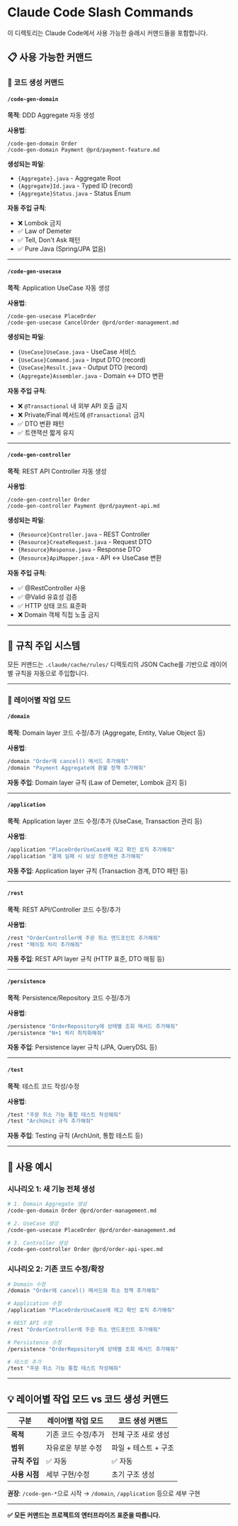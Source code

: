 # Claude Code Slash Commands

이 디렉토리는 Claude Code에서 사용 가능한 슬래시 커맨드들을 포함합니다.

## 📋 사용 가능한 커맨드

### 🔨 코드 생성 커맨드

#### `/code-gen-domain`
**목적**: DDD Aggregate 자동 생성

**사용법**:
```
/code-gen-domain Order
/code-gen-domain Payment @prd/payment-feature.md
```

**생성되는 파일**:
- `{Aggregate}.java` - Aggregate Root
- `{Aggregate}Id.java` - Typed ID (record)
- `{Aggregate}Status.java` - Status Enum

**자동 주입 규칙**:
- ❌ Lombok 금지
- ✅ Law of Demeter
- ✅ Tell, Don't Ask 패턴
- ✅ Pure Java (Spring/JPA 없음)

---

#### `/code-gen-usecase`
**목적**: Application UseCase 자동 생성

**사용법**:
```
/code-gen-usecase PlaceOrder
/code-gen-usecase CancelOrder @prd/order-management.md
```

**생성되는 파일**:
- `{UseCase}UseCase.java` - UseCase 서비스
- `{UseCase}Command.java` - Input DTO (record)
- `{UseCase}Result.java` - Output DTO (record)
- `{Aggregate}Assembler.java` - Domain ↔ DTO 변환

**자동 주입 규칙**:
- ❌ `@Transactional` 내 외부 API 호출 금지
- ❌ Private/Final 메서드에 `@Transactional` 금지
- ✅ DTO 변환 패턴
- ✅ 트랜잭션 짧게 유지

---

#### `/code-gen-controller`
**목적**: REST API Controller 자동 생성

**사용법**:
```
/code-gen-controller Order
/code-gen-controller Payment @prd/payment-api.md
```

**생성되는 파일**:
- `{Resource}Controller.java` - REST Controller
- `{Resource}CreateRequest.java` - Request DTO
- `{Resource}Response.java` - Response DTO
- `{Resource}ApiMapper.java` - API ↔ UseCase 변환

**자동 주입 규칙**:
- ✅ @RestController 사용
- ✅ @Valid 유효성 검증
- ✅ HTTP 상태 코드 표준화
- ❌ Domain 객체 직접 노출 금지

---

## 🔧 규칙 주입 시스템

모든 커맨드는 `.claude/cache/rules/` 디렉토리의 JSON Cache를 기반으로 레이어별 규칙을 자동으로 주입합니다.

---

### 🎯 레이어별 작업 모드

#### `/domain`
**목적**: Domain layer 코드 수정/추가 (Aggregate, Entity, Value Object 등)

**사용법**:
```bash
/domain "Order에 cancel() 메서드 추가해줘"
/domain "Payment Aggregate에 환불 정책 추가해줘"
```

**자동 주입**: Domain layer 규칙 (Law of Demeter, Lombok 금지 등)

---

#### `/application`
**목적**: Application layer 코드 수정/추가 (UseCase, Transaction 관리 등)

**사용법**:
```bash
/application "PlaceOrderUseCase에 재고 확인 로직 추가해줘"
/application "결제 실패 시 보상 트랜잭션 추가해줘"
```

**자동 주입**: Application layer 규칙 (Transaction 경계, DTO 패턴 등)

---

#### `/rest`
**목적**: REST API/Controller 코드 수정/추가

**사용법**:
```bash
/rest "OrderController에 주문 취소 엔드포인트 추가해줘"
/rest "페이징 처리 추가해줘"
```

**자동 주입**: REST API layer 규칙 (HTTP 표준, DTO 매핑 등)

---

#### `/persistence`
**목적**: Persistence/Repository 코드 수정/추가

**사용법**:
```bash
/persistence "OrderRepository에 상태별 조회 메서드 추가해줘"
/persistence "N+1 쿼리 최적화해줘"
```

**자동 주입**: Persistence layer 규칙 (JPA, QueryDSL 등)

---

#### `/test`
**목적**: 테스트 코드 작성/수정

**사용법**:
```bash
/test "주문 취소 기능 통합 테스트 작성해줘"
/test "ArchUnit 규칙 추가해줘"
```

**자동 주입**: Testing 규칙 (ArchUnit, 통합 테스트 등)

---

## 🚀 사용 예시

### 시나리오 1: 새 기능 전체 생성

```bash
# 1. Domain Aggregate 생성
/code-gen-domain Order @prd/order-management.md

# 2. UseCase 생성
/code-gen-usecase PlaceOrder @prd/order-management.md

# 3. Controller 생성
/code-gen-controller Order @prd/order-api-spec.md
```

### 시나리오 2: 기존 코드 수정/확장

```bash
# Domain 수정
/domain "Order에 cancel() 메서드와 취소 정책 추가해줘"

# Application 수정
/application "PlaceOrderUseCase에 재고 확인 로직 추가해줘"

# REST API 수정
/rest "OrderController에 주문 취소 엔드포인트 추가해줘"

# Persistence 수정
/persistence "OrderRepository에 상태별 조회 메서드 추가해줘"

# 테스트 추가
/test "주문 취소 기능 통합 테스트 작성해줘"
```

---

## 💡 레이어별 작업 모드 vs 코드 생성 커맨드

| 구분 | 레이어별 작업 모드 | 코드 생성 커맨드 |
|------|------------------|----------------|
| **목적** | 기존 코드 수정/추가 | 전체 구조 새로 생성 |
| **범위** | 자유로운 부분 수정 | 파일 + 테스트 + 구조 |
| **규칙 주입** | ✅ 자동 | ✅ 자동 |
| **사용 시점** | 세부 구현/수정 | 초기 구조 생성 |

**권장**: `/code-gen-*`으로 시작 → `/domain`, `/application` 등으로 세부 구현

---

**✅ 모든 커맨드는 프로젝트의 엔터프라이즈 표준을 따릅니다.**
